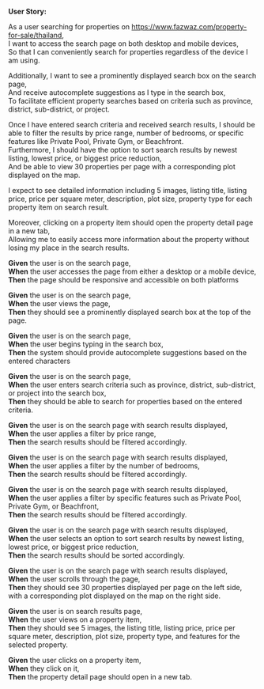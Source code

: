 **User Story:**

As a user searching for properties on https://www.fazwaz.com/property-for-sale/thailand,  
I want to access the search page on both desktop and mobile devices,  
So that I can conveniently search for properties regardless of the device I am using.

Additionally, I want to see a prominently displayed search box on the search page,  
And receive autocomplete suggestions as I type in the search box,  
To facilitate efficient property searches based on criteria such as province, district, sub-district, or project.

Once I have entered search criteria and received search results,
I should be able to filter the results by price range, number of bedrooms, or specific features like Private Pool, Private Gym, or Beachfront.  
Furthermore, I should have the option to sort search results by newest listing, lowest price, or biggest price reduction,  
And be able to view 30 properties per page with a corresponding plot displayed on the map.

I expect to see detailed information including 5 images, listing title, listing price, price per square meter, description, plot size, property type for each property item on search result.

Moreover, clicking on a property item should open the property detail page in a new tab,  
Allowing me to easily access more information about the property without losing my place in the search results.



**Given** the user is on the search page,  
**When** the user accesses the page from either a desktop or a mobile device,  
**Then** the page should be responsive and accessible on both platforms

**Given** the user is on the search page,  
**When** the user views the page,  
**Then** they should see a prominently displayed search box at the top of the page.

**Given** the user is on the search page,  
**When** the user begins typing in the search box,  
**Then** the system should provide autocomplete suggestions based on the entered characters

**Given** the user is on the search page,  
**When** the user enters search criteria such as province, district, sub-district, or project into the search box,  
**Then** they should be able to search for properties based on the entered criteria.

**Given** the user is on the search page with search results displayed,  
**When** the user applies a filter by price range,  
**Then** the search results should be filtered accordingly.

**Given** the user is on the search page with search results displayed,  
**When** the user applies a filter by the number of bedrooms,  
**Then** the search results should be filtered accordingly.

**Given** the user is on the search page with search results displayed,  
**When** the user applies a filter by specific features such as Private Pool, Private Gym, or Beachfront,  
**Then** the search results should be filtered accordingly.

**Given** the user is on the search page with search results displayed,  
**When** the user selects an option to sort search results by newest listing, lowest price, or biggest price reduction,  
**Then** the search results should be sorted accordingly.

**Given** the user is on the search page with search results displayed,  
**When** the user scrolls through the page,  
**Then** they should see 30 properties displayed per page on the left side, with a corresponding plot displayed on the map on the right side.

**Given** the user is on search results page,  
**When** the user views on a property item,  
**Then** they should see 5 images, the listing title, listing price, price per square meter, description, plot size, property type, and features for the selected property.

**Given** the user clicks on a property item,  
**When** they click on it,  
**Then** the property detail page should open in a new tab.
